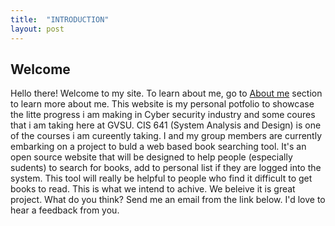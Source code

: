 ```yaml
---
title:  "INTRODUCTION"
layout: post
---
```

## Welcome
Hello there! Welcome to my site.
To learn about me, go to [About me]([sololearn.com](https://charlesonos.github.io/about%20me/)) section to learn more about me.
This website is my personal potfolio to showcase the litte progress i am making in Cyber security industry and some coures that i am taking here at GVSU. 
CIS 641 (System Analysis and Design) is one of the courses i am cureently taking.
I and my group members are currently embarking on a project to buld a web based book searching tool. It's an open source website that will be designed to help people (especially sudents) to search for books, add to personal list if they are logged into the system. This tool will really be helpful to people who find it difficult to get books to read. This is what we intend to achive. We beleive it is great project. What do you think?
Send me an email from the link below. I'd love to hear a feedback from you.
